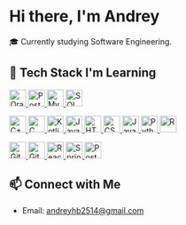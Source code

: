 # Hi there, I'm Andrey

🎓 Currently studying Software Engineering.  

## 🔧 Tech Stack I'm Learning

<p>
  <a href="https://www.oracle.com" target="_blank" rel="noopener noreferrer">
    <img src="https://cdn.jsdelivr.net/gh/devicons/devicon/icons/oracle/oracle-original.svg" width="30px" alt="Oracle" />
  </a>
  <a href="https://www.postgresql.org" target="_blank" rel="noopener noreferrer">
    <img src="https://cdn.jsdelivr.net/gh/devicons/devicon/icons/postgresql/postgresql-original.svg" width="30px" alt="PostgreSQL" />
  </a>
  <a href="https://www.mysql.com" target="_blank" rel="noopener noreferrer">
    <img src="https://cdn.jsdelivr.net/gh/devicons/devicon/icons/mysql/mysql-original.svg" width="30px" alt="MySQL" />
  </a>
  <a href="https://learn.microsoft.com/en-us/sql/sql-server" target="_blank" rel="noopener noreferrer">
    <img src="https://cdn.jsdelivr.net/gh/devicons/devicon/icons/microsoftsqlserver/microsoftsqlserver-plain.svg" width="30px" alt="SQL Server" />
  </a>
</p>
<p>
  <a href="https://isocpp.org" target="_blank" rel="noopener noreferrer">
    <img src="https://cdn.jsdelivr.net/gh/devicons/devicon/icons/cplusplus/cplusplus-original.svg" width="30px" alt="C++" />
  </a>
  <a href="https://en.cppreference.com/w/c" target="_blank" rel="noopener noreferrer">
    <img src="https://cdn.jsdelivr.net/gh/devicons/devicon/icons/c/c-original.svg" width="30px" alt="C" />
  </a>
  <a href="https://kotlinlang.org" target="_blank" rel="noopener noreferrer">
    <img src="https://cdn.jsdelivr.net/gh/devicons/devicon/icons/kotlin/kotlin-original.svg" width="30px" alt="Kotlin" />
  </a>
  <a href="https://www.java.com" target="_blank" rel="noopener noreferrer">
    <img src="https://cdn.jsdelivr.net/gh/devicons/devicon/icons/java/java-original.svg" width="30px" alt="Java" />
  </a>
  <a href="https://developer.mozilla.org/en-US/docs/Web/HTML" target="_blank" rel="noopener noreferrer">
    <img src="https://cdn.jsdelivr.net/gh/devicons/devicon/icons/html5/html5-original.svg" width="30px" alt="HTML" />
  </a>
  <a href="https://developer.mozilla.org/en-US/docs/Web/CSS" target="_blank" rel="noopener noreferrer">
    <img src="https://cdn.jsdelivr.net/gh/devicons/devicon/icons/css3/css3-original.svg" width="30px" alt="CSS" />
  </a>
  <a href="https://developer.mozilla.org/en-US/docs/Web/JavaScript" target="_blank" rel="noopener noreferrer">
    <img src="https://cdn.jsdelivr.net/gh/devicons/devicon/icons/javascript/javascript-original.svg" width="30px" alt="JavaScript" />
  </a>
  <a href="https://www.python.org" target="_blank" rel="noopener noreferrer">
    <img src="https://cdn.jsdelivr.net/gh/devicons/devicon/icons/python/python-original.svg" width="30px" alt="Python" />
  </a>
  <a href="https://www.r-project.org/" target="_blank" rel="noopener noreferrer" style="text-decoration:none; display:inline-block;">
    <img src="https://cdn.jsdelivr.net/gh/devicons/devicon/icons/r/r-original.svg" width="30px" alt="R" style="display:block; border:none;" />
  </a>
</p>
<p>
  <a href="https://git-scm.com" target="_blank" rel="noopener noreferrer">
    <img src="https://cdn.jsdelivr.net/gh/devicons/devicon/icons/git/git-original.svg" width="30px" alt="Git" />
  </a>
  <a href="https://github.com" target="_blank" rel="noopener noreferrer">
    <img src="https://cdn.jsdelivr.net/gh/devicons/devicon/icons/github/github-original.svg" width="30px" alt="GitHub" />
  </a>
  <a href="https://reactjs.org" target="_blank" rel="noopener noreferrer">
    <img src="https://cdn.jsdelivr.net/gh/devicons/devicon/icons/react/react-original.svg" width="30px" alt="React" />
  </a>
  <a href="https://spring.io/projects/spring-boot" target="_blank" rel="noopener noreferrer">
    <img src="https://cdn.jsdelivr.net/gh/devicons/devicon/icons/spring/spring-original.svg" width="30px" alt="Spring Boot" />
  </a>
  <a href="https://www.postman.com" target="_blank" rel="noopener noreferrer">
    <img src="https://cdn.jsdelivr.net/gh/devicons/devicon/icons/postman/postman-original.svg" width="30px" alt="Postman" />
  </a>
</p>



## 📫 Connect with Me
- Email: andreyhb2514@gmail.com

